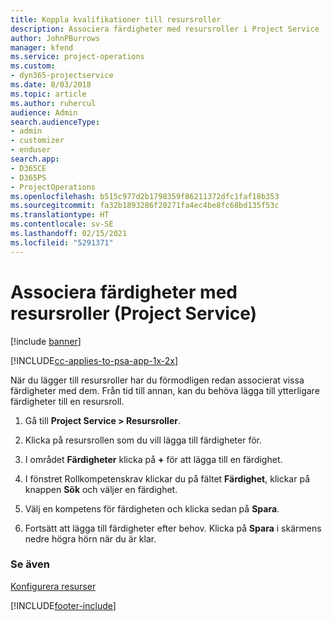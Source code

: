 ```yaml
---
title: Koppla kvalifikationer till resursroller
description: Associera färdigheter med resursroller i Project Service
author: JohnPBurrows
manager: kfend
ms.service: project-operations
ms.custom:
- dyn365-projectservice
ms.date: 8/03/2018
ms.topic: article
ms.author: ruhercul
audience: Admin
search.audienceType:
- admin
- customizer
- enduser
search.app:
- D365CE
- D365PS
- ProjectOperations
ms.openlocfilehash: b515c977d2b1798359f86211372dfc1faf18b353
ms.sourcegitcommit: fa32b1893286f20271fa4ec4be8fc68bd135f53c
ms.translationtype: HT
ms.contentlocale: sv-SE
ms.lasthandoff: 02/15/2021
ms.locfileid: "5291371"
---
```

# <a name="associate-skills-with-resource-roles-project-service"></a>Associera färdigheter med resursroller (Project Service)

[!include [banner](../includes/psa-now-project-operations.md)]

[!INCLUDE[cc-applies-to-psa-app-1x-2x](../includes/cc-applies-to-psa-app-1x-2x.md)]

När du lägger till resursroller har du förmodligen redan associerat vissa färdigheter med dem. Från tid till annan, kan du behöva lägga till ytterligare färdigheter till en resursroll.  
  
1.  Gå till **Project Service > Resursroller**.  
  
2.  Klicka på resursrollen som du vill lägga till färdigheter för.  
  
3.  I området **Färdigheter** klicka på **+** för att lägga till en färdighet.  
  
4.  I fönstret Rollkompetenskrav klickar du på fältet **Färdighet**, klickar på knappen **Sök** och väljer en färdighet.  
  
5.  Välj en kompetens för färdigheten och klicka sedan på **Spara**.  
  
6.  Fortsätt att lägga till färdigheter efter behov. Klicka på **Spara** i skärmens nedre högra hörn när du är klar.  
  
### <a name="see-also"></a>Se även  
 [Konfigurera resurser](../psa/set-up-resources.md)


[!INCLUDE[footer-include](../includes/footer-banner.md)]
